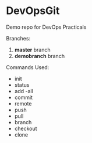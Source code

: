 # DevOpsGit
Demo repo for DevOps Practicals


Branches:
1. __master__ branch
2. __demobranch__ branch

Commands Used:
* init
* status
* add -all
* commit
* remote
* push
* pull
* branch
* checkout
* clone
